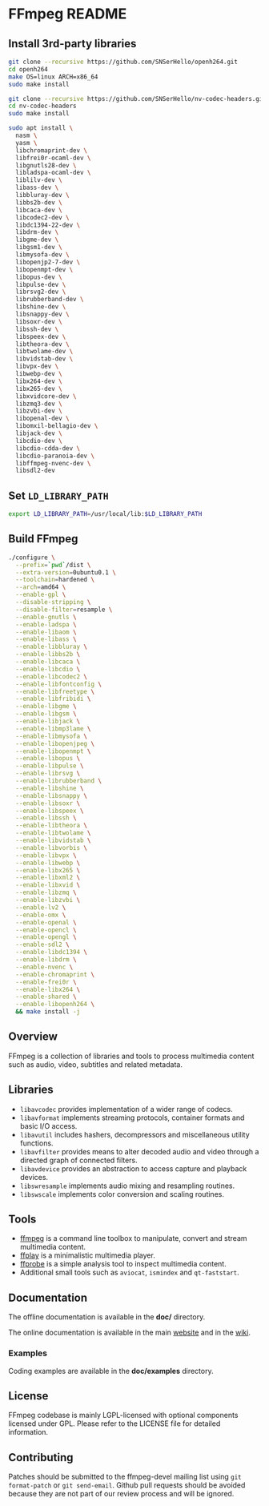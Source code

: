 FFmpeg README
=============

## Install 3rd-party libraries

```bash
git clone --recursive https://github.com/SNSerHello/openh264.git
cd openh264
make OS=linux ARCH=x86_64
sudo make install

git clone --recursive https://github.com/SNSerHello/nv-codec-headers.git
cd nv-codec-headers
sudo make install

sudo apt install \
  nasm \
  yasm \
  libchromaprint-dev \
  libfrei0r-ocaml-dev \
  libgnutls28-dev \
  libladspa-ocaml-dev \
  liblilv-dev \
  libass-dev \
  libbluray-dev \
  libbs2b-dev \
  libcaca-dev \
  libcodec2-dev \
  libdc1394-22-dev \
  libdrm-dev \
  libgme-dev \
  libgsm1-dev \
  libmysofa-dev \
  libopenjp2-7-dev \
  libopenmpt-dev \
  libopus-dev \
  libpulse-dev \
  librsvg2-dev \
  librubberband-dev \
  libshine-dev \
  libsnappy-dev \
  libsoxr-dev \
  libssh-dev \
  libspeex-dev \
  libtheora-dev \
  libtwolame-dev \
  libvidstab-dev \
  libvpx-dev \
  libwebp-dev \
  libx264-dev \
  libx265-dev \
  libxvidcore-dev \
  libzmq3-dev \
  libzvbi-dev \
  libopenal-dev \
  libomxil-bellagio-dev \
  libjack-dev \
  libcdio-dev \
  libcdio-cdda-dev \
  libcdio-paranoia-dev \
  libffmpeg-nvenc-dev \
  libsdl2-dev
```

## Set `LD_LIBRARY_PATH`

```bash
export LD_LIBRARY_PATH=/usr/local/lib:$LD_LIBRARY_PATH
```

## Build FFmpeg

```bash
./configure \
  --prefix=`pwd`/dist \
  --extra-version=0ubuntu0.1 \
  --toolchain=hardened \
  --arch=amd64 \
  --enable-gpl \
  --disable-stripping \
  --disable-filter=resample \
  --enable-gnutls \
  --enable-ladspa \
  --enable-libaom \
  --enable-libass \
  --enable-libbluray \
  --enable-libbs2b \
  --enable-libcaca \
  --enable-libcdio \
  --enable-libcodec2 \
  --enable-libfontconfig \
  --enable-libfreetype \
  --enable-libfribidi \
  --enable-libgme \
  --enable-libgsm \
  --enable-libjack \
  --enable-libmp3lame \
  --enable-libmysofa \
  --enable-libopenjpeg \
  --enable-libopenmpt \
  --enable-libopus \
  --enable-libpulse \
  --enable-librsvg \
  --enable-librubberband \
  --enable-libshine \
  --enable-libsnappy \
  --enable-libsoxr \
  --enable-libspeex \
  --enable-libssh \
  --enable-libtheora \
  --enable-libtwolame \
  --enable-libvidstab \
  --enable-libvorbis \
  --enable-libvpx \
  --enable-libwebp \
  --enable-libx265 \
  --enable-libxml2 \
  --enable-libxvid \
  --enable-libzmq \
  --enable-libzvbi \
  --enable-lv2 \
  --enable-omx \
  --enable-openal \
  --enable-opencl \
  --enable-opengl \
  --enable-sdl2 \
  --enable-libdc1394 \
  --enable-libdrm \
  --enable-nvenc \
  --enable-chromaprint \
  --enable-frei0r \
  --enable-libx264 \
  --enable-shared \
  --enable-libopenh264 \
  && make install -j
```

## Overview

FFmpeg is a collection of libraries and tools to process multimedia content
such as audio, video, subtitles and related metadata.

## Libraries

* `libavcodec` provides implementation of a wider range of codecs.
* `libavformat` implements streaming protocols, container formats and basic I/O access.
* `libavutil` includes hashers, decompressors and miscellaneous utility functions.
* `libavfilter` provides means to alter decoded audio and video through a directed graph of connected filters.
* `libavdevice` provides an abstraction to access capture and playback devices.
* `libswresample` implements audio mixing and resampling routines.
* `libswscale` implements color conversion and scaling routines.

## Tools

* [ffmpeg](https://ffmpeg.org/ffmpeg.html) is a command line toolbox to
  manipulate, convert and stream multimedia content.
* [ffplay](https://ffmpeg.org/ffplay.html) is a minimalistic multimedia player.
* [ffprobe](https://ffmpeg.org/ffprobe.html) is a simple analysis tool to inspect
  multimedia content.
* Additional small tools such as `aviocat`, `ismindex` and `qt-faststart`.

## Documentation

The offline documentation is available in the **doc/** directory.

The online documentation is available in the main [website](https://ffmpeg.org)
and in the [wiki](https://trac.ffmpeg.org).

### Examples

Coding examples are available in the **doc/examples** directory.

## License

FFmpeg codebase is mainly LGPL-licensed with optional components licensed under
GPL. Please refer to the LICENSE file for detailed information.

## Contributing

Patches should be submitted to the ffmpeg-devel mailing list using
`git format-patch` or `git send-email`. Github pull requests should be
avoided because they are not part of our review process and will be ignored.

